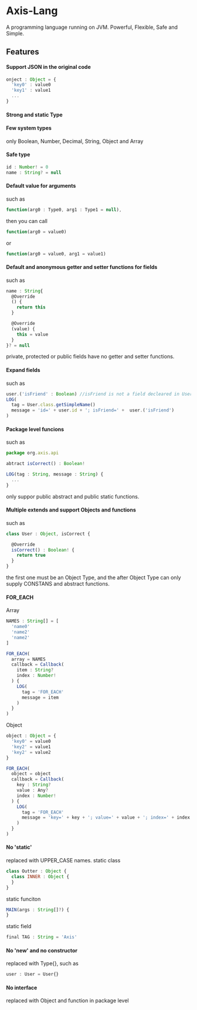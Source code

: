 # Axis-Lang
A programming language running on JVM.
Powerful, Flexible, Safe and Simple.


## Features

#### Support JSON in the original code
```javascript
onject : Object = {
  'key0' : value0
  'key1' : value1
  ...
}
```

#### Strong and static Type 


#### Few system types
only Boolean, Number, Decimal, String, Object and Array

#### Safe type
```javascript
id : Number! = 0
name : String? = null
```

#### Default value for arguments
such as 
```javascript
function(arg0 : Type0, arg1 : Type1 = null),
```
then you can call 
```javascript
function(arg0 = value0)
```
or 
```javascript
function(arg0 = value0, arg1 = value1)
```

#### Default and anonymous getter and setter functions for fields
such as
```javascript
name : String{
  @Override
  () {
    return this
  }

  @Override
  (value) { 
    this = value
  }
}? = null
```
private, protected or public fields have no getter and setter functions.

#### Expand fields
such as
```javascript
user.('isFriend' : Boolean) //isFriend is not a field decleared in User, so it must be covered with ''
LOG(
  tag = User.class.getSimpleName()
  message = 'id=' + user.id + '; isFriend=' +  user.('isFriend')
)
```

#### Package level funcions
such as
```javascript
package org.axis.api

abtract isCorrect() : Boolean!

LOG(tag : String, message : String) {
  ...
}
```
only suppor public abstract and public static functions.

#### Multiple extends and support Objects and functions
such as
```javascript
class User : Object, isCorrect {

  @Override
  isCorrect() : Boolean! {
    return true
  }
}
```
the first one must be an Object Type, and the after Object Type can only supply CONSTANS and abstract functions.


#### FOR_EACH
Array
```javascript
NAMES : String[] = [
  'name0'
  'name2'
  'name2'
]

FOR_EACH(
  array = NAMES
  callback = Callback(
    item : String?
    index : Number!
  ) {
    LOG(
      tag = 'FOR_EACH'
      message = item
    )
  }
)
```

Object
```javascript
object : Object = {
  'key0' = value0
  'key2' = value1
  'key2' = value2
}

FOR_EACH(
  object = object
  callback = Callback(
    key : String?
    value : Any?
    index : Number!
  ) {
    LOG(
      tag = 'FOR_EACH'
      message = 'key=' + key + '; value=' + value + '; index=' + index
    )
  }
)
```


#### No 'static'
replaced with UPPER_CASE names.
static class
```javascript
class Outter : Object {
  class INNER : Object {
  }
}
```
static funciton
```javascript
MAIN(args : String[]?) {
}
```
static field
```javascript
final TAG : String = 'Axis'
```

#### No 'new' and no constructor
replaced with Type{}, such as
```javascript
user : User = User{}
```

#### No interface
replaced with Object and function in package level


